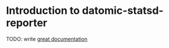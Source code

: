 # Introduction to datomic-statsd-reporter

TODO: write [great documentation](http://jacobian.org/writing/what-to-write/)

